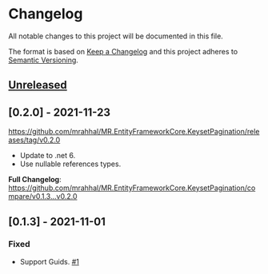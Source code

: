 # Changelog
All notable changes to this project will be documented in this file.

The format is based on [Keep a Changelog](http://keepachangelog.com/)
and this project adheres to [Semantic Versioning](http://semver.org/).

## [Unreleased]

## [0.2.0] - 2021-11-23

https://github.com/mrahhal/MR.EntityFrameworkCore.KeysetPagination/releases/tag/v0.2.0

- Update to .net 6.
- Use nullable references types.

**Full Changelog**: https://github.com/mrahhal/MR.EntityFrameworkCore.KeysetPagination/compare/v0.1.3...v0.2.0

## [0.1.3] - 2021-11-01
### Fixed
- Support Guids. [#1](https://github.com/mrahhal/MR.EntityFrameworkCore.KeysetPagination/issues/1)

[Unreleased]: https://github.com/mrahhal/MR.EntityFrameworkCore.KeysetPagination/compare/0.1.3...HEAD
